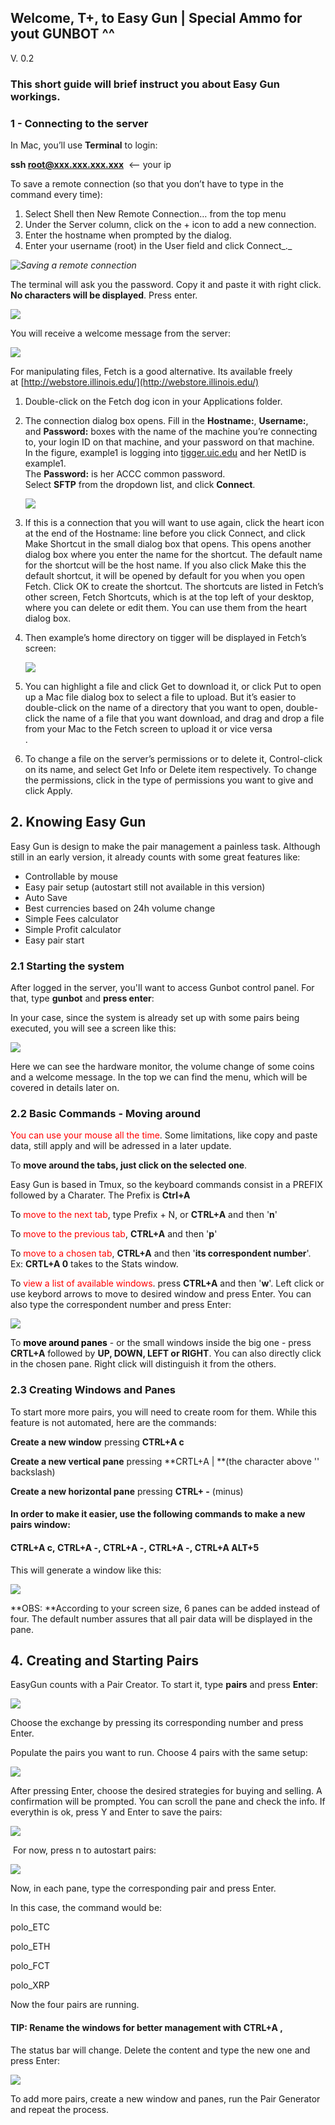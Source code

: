 ## Welcome, T+, to Easy Gun | Special Ammo for yout GUNBOT ^^

V. 0.2

### This short guide will brief instruct you about Easy Gun workings.

### 1 - Connecting to the server

In Mac, you’ll use **Terminal** to login:

**ssh root@xxx.xxx.xxx.xxx**  <-- your ip

To save a remote connection (so that you don’t have to type in the command every time):

1.  Select Shell then New Remote Connection… from the top menu
2.  Under the Server column, click on the + icon to add a new connection.
3.  Enter the hostname when prompted by the dialog.
4.  Enter your username (root) in the User field and click Connect_._

_![Saving a remote connection](https://i.gyazo.com/59ccac1763fcb3eb61a54fd3b0a6f4b0.png)_

The terminal will ask you the password. Copy it and paste it with right click. **No characters will be displayed**. Press enter.

![](https://i.gyazo.com/1683800f9cf69cb739ab437298cb4ed5.png)

You will receive a welcome message from the server:

![](https://i.gyazo.com/ba2de1fe5cdc2396d58ac33dc94e5086.png)

For manipulating files, Fetch is a good alternative. Its available freely at [http://webstore.illinois.edu/](http://webstore.illinois.edu/)

1.  Double-click on the Fetch dog icon in your Applications folder.

2.  The connection dialog box opens. Fill in the **Hostname:**, **Username:**, and **Password:** boxes with the name of the machine you’re connecting to, your login ID on that machine, and your password on that machine.  
    In the figure, example1 is logging into [tigger.uic.edu](http://tigger.uic.edu) and her NetID is example1.  
    The **Password:** is her ACCC common password.  
    Select **SFTP** from the dropdown list, and click **Connect**.

    ![](https://i.gyazo.com/8bae6446b27f142c44d0e7ba0649027e.png)

3.  If this is a connection that you will want to use again, click the heart icon at the end of the Hostname: line before you click Connect, and click Make Shortcut in the small dialog box that opens. This opens another dialog box where you enter the name for the shortcut. The default name for the shortcut will be the host name. If you also click Make this the default shortcut, it will be opened by default for you when you open Fetch. Click OK to create the shortcut. The shortcuts are listed in Fetch’s other screen, Fetch Shortcuts, which is at the top left of your desktop, where you can delete or edit them. You can use them from the heart dialog box.

4.  Then example’s home directory on tigger will be displayed in Fetch’s screen:

    ![](https://i.gyazo.com/113f2cb24209b545843054c2444b6ec8.png)

5.  You can highlight a file and click Get to download it, or click Put to open up a Mac file dialog box to select a file to upload. But it’s easier to double-click on the name of a directory that you want to open, double-click the name of a file that you want download, and drag and drop a file from your Mac to the Fetch screen to upload it or vice versa  
    .

6.  To change a file on the server’s permissions or to delete it, Control-click on its name, and select Get Info or Delete item respectively. To change the permissions, click in the type of permissions you want to give and click Apply.

## 2\. Knowing Easy Gun

Easy Gun is design to make the pair management a painless task. Although still in an early version, it already counts with some great features like:

*   Controllable by mouse
*   Easy pair setup (autostart still not available in this version)
*   Auto Save
*   Best currencies based on 24h volume change
*   Simple Fees calculator
*   Simple Profit calculator
*   Easy pair start

### 2.1 Starting the system

After logged in the server, you'll want to access Gunbot control panel. For that, type **gunbot** and **press enter**:

In your case, since the system is already set up with some pairs being executed, you will see a screen like this:

![](https://i.gyazo.com/a2af9131667185ad75822caef04f3c03.png)

Here we can see the hardware monitor, the volume change of some coins and a welcome message. In the top we can find the menu, which will be covered in details later on.

### 2.2 Basic Commands - Moving around

<span style="color: #ff0000;">You can use your mouse all the time</span>. Some limitations, like copy and paste data, still apply and will be adressed in a later update.

To **move around the tabs, just click on the selected one**.

Easy Gun is based in Tmux, so the keyboard commands consist in a PREFIX followed by a Charater. The Prefix is **Ctrl+A**

To <span style="color: #ff0000;">move to the next tab</span>, type Prefix + N, or **CTRL+A** and then '**n**'

To <span style="color: #ff0000;">move to the previous tab</span>, **CTRL+A** and then '**p**'

To <span style="color: #ff0000;">move to a chosen tab</span>, **CTRL+A** and then '**its correspondent number**'. Ex: **CRTL+A 0** takes to the Stats window.

To <span style="color: #ff0000;">view a list of available windows</span>. press **CTRL+A** and then '**w**'. Left click or use keybord arrows to move to desired window and press Enter. You can also type the correspondent number and press Enter:

![](https://i.gyazo.com/db313a89018e26120e33880f5c767dbf.png)

To<span style="color: #000000;"> **move around panes**</span> - or the small windows inside the big one - press **CRTL+A** followed by **UP, DOWN, LEFT or RIGHT**. You can also directly click in the chosen pane. Right click will distinguish it from the others.

### 2.3 Creating Windows and Panes

To start more more pairs, you will need to create room for them. While this feature is not automated, here are the commands:

**Create a new window** pressing **CTRL+A c** 

**Create a new vertical pane** pressing **CRTL+A | **(the character above '\' backslash)

**Create a new horizontal pane** pressing **CTRL+ -** (minus)

#### In order to make it easier, **use the following commands to make a new pairs window**:

#### **CTRL+A c**, **CTRL+A -**, **CTRL+A -**, **CTRL+A -**, **CTRL+A ALT+5**

This will generate a window like this:

![](https://i.gyazo.com/7cf1540326639e534529f252b95eade3.png)

**OBS: **According to your screen size, 6 panes can be added instead of four. The default number assures that all pair data will be displayed in the pane. 

## 4. Creating and Starting Pairs

EasyGun counts with a Pair Creator. To start it, type **pairs** and press **Enter**:

![](https://i.gyazo.com/4675c7157af13c5e809cf9d1683f9560.png)

Choose the exchange by pressing its corresponding number and press Enter.

Populate the pairs you want to run. Choose 4 pairs with the same setup:

![](https://i.gyazo.com/423ba58a85d5e303a47c3497e2ccef11.png)

After pressing Enter, choose the desired strategies for buying and selling. A confirmation will be prompted. You can scroll the pane and check the info. If everythin is ok, press Y and Enter to save the pairs:

![](https://i.gyazo.com/b478d5500bd7a6e6bea2d37d523a078a.png)

 For now, press n to autostart pairs:

![](https://i.gyazo.com/13a621958915c7629b94588fa192b7ec.png)

Now, in each pane, type the corresponding pair and press Enter.

In this case, the command would be:

polo_ETC

polo_ETH

polo_FCT

polo_XRP

Now the four pairs are running.

#### TIP: Rename the windows for better management with CTRL+A ,

The status bar will change. Delete the content and type the new one and press Enter:

![](https://i.gyazo.com/fce7315a039f2e46a8500ab5b1111dc8.png)

To add more pairs, create a new window and panes, run the Pair Generator and repeat the process.